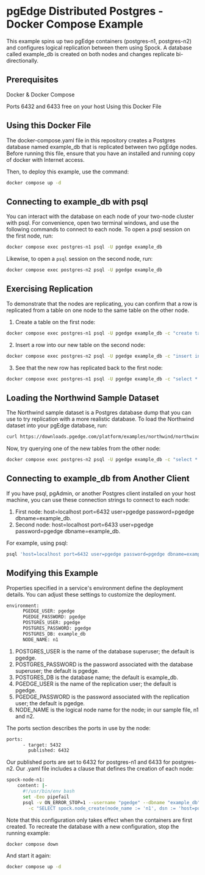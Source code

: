 # pgEdge Distributed Postgres  - Docker Compose Example

This example spins up two pgEdge containers (postgres-n1, postgres-n2) and configures logical replication between them using Spock. A database called example_db is created on both nodes and changes replicate bi-directionally.

## Prerequisites

Docker & Docker Compose

Ports 6432 and 6433 free on your host
Using this Docker File


## Using this Docker File
The docker-compose.yaml file in this repository creates a Postgres database named example_db that is replicated between two pgEdge nodes. Before running this file, ensure that you have an installed and running copy of docker with Internet access.

Then, to deploy this example, use the command:
```sh
docker compose up -d
```

## Connecting to example_db with psql
You can interact with the database on each node of your two-node cluster with psql. For convenience, open two terminal windows, and use the following commands to connect to each node. To open a psql session on the first node, run:

```sh
docker compose exec postgres-n1 psql -U pgedge example_db
```

Likewise, to open a `psql` session on the second node, run:
```sh
docker compose exec postgres-n2 psql -U pgedge example_db
```

## Exercising Replication
To demonstrate that the nodes are replicating, you can confirm that a row is replicated from a table on one node to the same table on the other node.

1. Create a table on the first node:
```sh
docker compose exec postgres-n1 psql -U pgedge example_db -c "create table example (id int primary key, data text);"
```
2. Insert a row into our new table on the second node:
```sh
docker compose exec postgres-n2 psql -U pgedge example_db -c "insert into example (id, data) values (1, 'Hello, pgEdge!');"
```
3. See that the new row has replicated back to the first node:
```sh
docker compose exec postgres-n1 psql -U pgedge example_db -c "select * from example;"
```

## Loading the Northwind Sample Dataset
The Northwind sample dataset is a Postgres database dump that you can use to try replication with a more realistic database. To load the Northwind dataset into your pgEdge database, run:

```sh
curl https://downloads.pgedge.com/platform/examples/northwind/northwind.sql | docker compose exec -T postgres-n1 psql -U pgedge example_db
```

Now, try querying one of the new tables from the other node:

```sh
docker compose exec postgres-n2 psql -U pgedge example_db -c "select * from northwind.shippers"
```

## Connecting to example_db from Another Client
If you have psql, pgAdmin, or another Postgres client installed on your host machine, you can use these connection strings to connect to each node:

1. First node: host=localhost port=6432 user=pgedge password=pgedge dbname=example_db.
2. Second node: host=localhost port=6433 user=pgedge password=pgedge dbname=example_db.
   
For example, using psql:

```sh
psql 'host=localhost port=6432 user=pgedge password=pgedge dbname=example_db'
```

## Modifying this Example
Properties specified in a service's environment define the deployment details. You can adjust these settings to customize the deployment.

```sh
environment:
      PGEDGE_USER: pgedge
      PGEDGE_PASSWORD: pgedge
      POSTGRES_USER: pgedge
      POSTGRES_PASSWORD: pgedge
      POSTGRES_DB: example_db
      NODE_NAME: n1
```
1. POSTGRES_USER is the name of the database superuser; the default is pgedge.
2. POSTGRES_PASSWORD is the password associated with the database superuser; the default is pgedge.
3. POSTGRES_DB is the database name; the default is example_db.
4. PGEDGE_USER is the name of the replication user; the default is pgedge.
5. PGEDGE_PASSWORD is the password associated with the replication user; the default is pgedge.
6. NODE_NAME is the logical node name for the node; in our sample file, n1 and n2.

The ports section describes the ports in use by the node:      
```sh
ports:
      - target: 5432
        published: 6432
```



Our published ports are set to 6432 for postgres-n1 and 6433 for postgres-n2.
Our .yaml file includes a clause that defines the creation of each node:
```sh
spock-node-n1:
    content: |-
      #!/usr/bin/env bash
      set -Eeo pipefail
      psql -v ON_ERROR_STOP=1 --username "pgedge" --dbname "example_db" \
        -c "SELECT spock.node_create(node_name := 'n1', dsn := 'host=postgres-n1 port=5432 dbname=example_db user=pgedge password=pgedge');"
```
Note that this configuration only takes effect when the containers are first created. To recreate the database with a new configuration, stop the running example:

```sh
docker compose down
```

And start it again:

```sh
docker compose up -d
```
